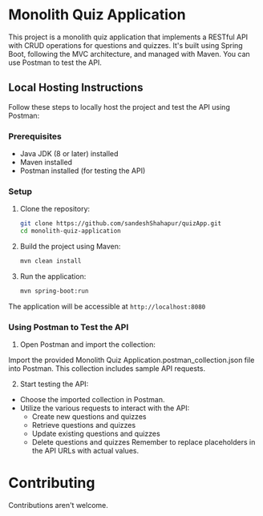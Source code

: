 # Monolith Quiz Application

This project is a monolith quiz application that implements a RESTful API with CRUD operations for questions and quizzes. It's built using Spring Boot, following the MVC architecture, and managed with Maven. You can use Postman to test the API.

## Local Hosting Instructions

Follow these steps to locally host the project and test the API using Postman:

### Prerequisites

- Java JDK (8 or later) installed
- Maven installed
- Postman installed (for testing the API)

### Setup

1. Clone the repository:
   ```sh
   git clone https://github.com/sandeshShahapur/quizApp.git
   cd monolith-quiz-application

2. Build the project using Maven:

    ```sh
    mvn clean install

3. Run the application:

    ```sh
    mvn spring-boot:run

The application will be accessible at `http://localhost:8080`

### Using Postman to Test the API
1. Open Postman and import the collection:

  Import the provided Monolith Quiz Application.postman_collection.json file into Postman. This collection includes sample API requests.

2. Start testing the API:

  - Choose the imported collection in Postman.
  - Utilize the various requests to interact with the API:
    - Create new questions and quizzes
    - Retrieve questions and quizzes
    - Update existing questions and quizzes
    - Delete questions and quizzes
Remember to replace placeholders in the API URLs with actual values.

# Contributing
Contributions aren't welcome.
